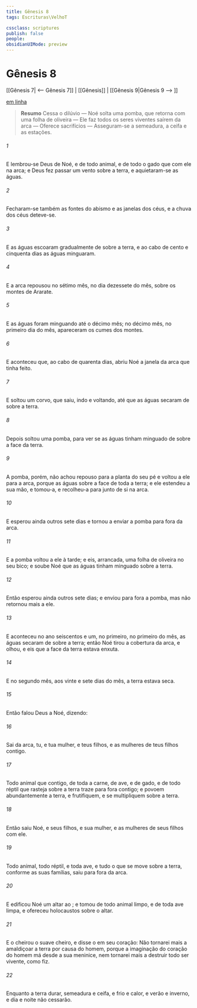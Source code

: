 ```yaml
---
title: Gênesis 8
tags: Escrituras\VelhoT

cssclass: scriptures
publish: false
people:
obsidianUIMode: preview
---
```


# Gênesis 8
[[Gênesis 7| <-- Gênesis 7]] | [[Gênesis]] | [[Gênesis 9|Gênesis 9 --> ]]

[em linha](https://churchofjesuschrist.org/study/scriptures/ot/gen/8?lang=por)

> __Resumo__
Cessa o dilúvio — Noé solta uma pomba, que retorna com uma folha de oliveira — Ele faz todos os seres viventes saírem da arca — Oferece sacrifícios — Asseguram-se a semeadura, a ceifa e as estações.

###### 1 
E lembrou-se Deus de Noé, e de todo animal, e de todo o gado que com ele  na arca; e Deus fez passar um vento sobre a terra, e aquietaram-se as águas.

###### 2 
Fecharam-se também as fontes do abismo e as janelas dos céus, e a chuva dos céus deteve-se.

###### 3 
E as águas escoaram gradualmente de sobre a terra, e ao cabo de cento e cinquenta dias as águas minguaram.

###### 4 
E a arca repousou no sétimo mês, no dia dezessete do mês, sobre os montes de Ararate.

###### 5 
E as águas foram minguando até o décimo mês; no décimo mês, no primeiro dia do mês, apareceram os cumes dos montes.

###### 6 
E aconteceu que, ao cabo de quarenta dias, abriu Noé a janela da arca que tinha feito.

###### 7 
E soltou um corvo, que saiu, indo e voltando, até que as águas secaram de sobre a terra.

###### 8 
Depois soltou uma pomba, para ver se as águas tinham minguado de sobre a face da terra.

###### 9 
A pomba, porém, não achou repouso para a planta do seu pé e voltou a ele para a arca, porque as águas  sobre a face de toda a terra; e ele estendeu a sua mão, e tomou-a, e recolheu-a para junto de si na arca.

###### 10 
E esperou ainda outros sete dias e tornou a enviar a pomba para fora da arca.

###### 11 
E a pomba voltou a ele à tarde; e eis, arrancada, uma folha de oliveira no seu bico; e soube Noé que as águas tinham minguado sobre a terra.

###### 12 
Então esperou ainda outros sete dias; e enviou para fora a pomba, mas não retornou mais a ele.

###### 13 
E aconteceu  no ano seiscentos e um, no  primeiro, no primeiro  do mês, as águas secaram de sobre a terra; então Noé tirou a cobertura da arca, e olhou, e eis que a face da terra estava enxuta.

###### 14 
E no segundo mês, aos vinte e sete dias do mês, a terra estava seca.

###### 15 
Então falou Deus a Noé, dizendo:

###### 16 
Sai da arca, tu, e tua mulher, e teus filhos, e as mulheres de teus filhos contigo.

###### 17 
Todo animal que  contigo, de toda a carne, de ave, e de gado, e de todo réptil que rasteja sobre a terra traze para fora contigo; e povoem abundantemente a terra, e frutifiquem, e se multipliquem sobre a terra.

###### 18 
Então saiu Noé, e seus filhos, e sua mulher, e as mulheres de seus filhos com ele.

###### 19 
Todo animal, todo réptil, e toda ave, e tudo o que se move sobre a terra, conforme as suas famílias, saiu para fora da arca.

###### 20 
E edificou Noé um altar ao ; e tomou de todo animal limpo, e de toda ave limpa, e ofereceu holocaustos sobre o altar.

###### 21 
E o  cheirou o suave cheiro, e disse o  em seu coração: Não tornarei mais a amaldiçoar a terra por causa do homem, porque a imaginação do coração do homem  má desde a sua meninice, nem tornarei mais a destruir todo ser vivente, como fiz.

###### 22 
Enquanto a terra durar, semeadura e ceifa, e frio e calor, e verão e inverno, e dia e noite não cessarão.

